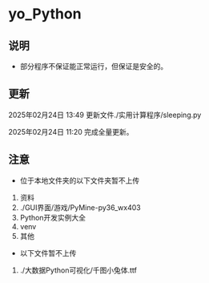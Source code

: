 # yo_Python

## 说明

- 部分程序不保证能正常运行，但保证是安全的。

## 更新

2025年02月24日 13:49 更新文件./实用计算程序/sleeping.py

2025年02月24日 11:20 完成全量更新。

## 注意

- 位于本地文件夹的以下文件夹暂不上传
1. 资料
2. ./GUI界面/游戏/PyMine-py36_wx403
3. Python开发实例大全
4. venv
5. 其他
- 以下文件暂不上传
1. ./大数据Python可视化/千图小兔体.ttf
